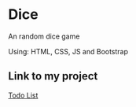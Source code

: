 # Dice
An random dice game

Using: HTML, CSS, JS and Bootstrap

## Link to my project

[Todo List](https://lassrenzo.github.io/Dice/)
